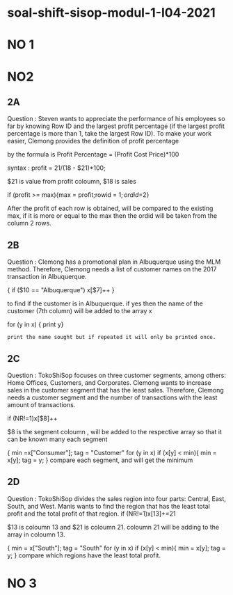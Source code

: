 # soal-shift-sisop-modul-1-I04-2021
# NO 1

# NO2
## 2A
Question : Steven wants to appreciate the performance of his employees so far by knowing Row ID and the largest profit percentage (if the largest profit percentage is more than 1, take the largest Row ID). To make your work easier, Clemong provides the definition of profit percentage

by the formula is Profit Percentage = (Profit Cost Price)*100

syntax : profit = $21/($18 - $21)*100;

$21 is value from profit coloumn, $18 is sales 

if (profit >= max){max = profit;rowid =  $1;ordid =$2}

After the profit of each row is obtained, will be compared to the existing max, if it is more or equal to the max then the ordid will be taken from the column 2 rows.

## 2B
Question : Clemong has a promotional plan in Albuquerque using the MLM method. Therefore, Clemong needs a list of customer names on the 2017 transaction in Albuquerque.

{ if ($10 == "Albuquerque")
	x[$7]++
	}
  
  to find if the customer is in Albuquerque. if yes then the name of the customer (7th column) will be added to the array x
  
  for (y in x)
		{
		print y}
    
    print the name sought but if repeated it will only be printed once.
    
 ## 2C
 Question : TokoShiSop focuses on three customer segments, among others: Home Offices, Customers, and Corporates. Clemong wants to increase sales in the customer segment that has the least sales. Therefore, Clemong needs a customer segment and the number of transactions with the least amount of transactions.
 
 if (NR!=1)x[$8]++
 
 $8 is the segment coloumn , will be added to the respective array so that it can be known many each segment
 
   {
	min =x["Consumer"];
	tag = "Customer"
	for (y in x)
		if (x[y] < min){
			min = x[y];
			tag = y;
	}
  compare each segment, and will get the minimum
  
  ## 2D
  Question : TokoShiSop divides the sales region into four parts: Central, East, South, and West. Manis wants to find the region that has the least total profit and the total profit of that region.
  if (NR!=1)x[$13]+=$21
  
  $13 is coloumn 13 and $21 is coloumn 21. coloumn 21 will be adding to the array in coloumn 13.
  
  {
	min = x["South"];
	tag = "South"
	for (y in x)
		if (x[y] < min){
			min = x[y];
			tag = y;
	}
  compare which regions have the least total profit.
  
  # NO 3
  
  




